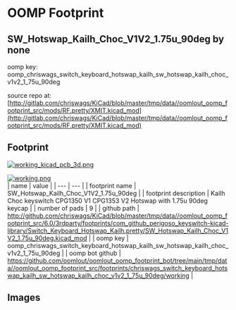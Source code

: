 # OOMP Footprint  
## SW_Hotswap_Kailh_Choc_V1V2_1.75u_90deg  by none  
  
oomp key: oomp_chriswags_switch_keyboard_hotswap_kailh_sw_hotswap_kailh_choc_v1v2_1_75u_90deg  
  
source repo at: [http://gitlab.com/chriswags/KiCad/blob/master/tmp/data//oomlout_oomp_footprint_src/mods/RF.pretty/XMIT.kicad_mod](http://gitlab.com/chriswags/KiCad/blob/master/tmp/data//oomlout_oomp_footprint_src/mods/RF.pretty/XMIT.kicad_mod)  
## Footprint  
  
[![working_kicad_pcb_3d.png](working_kicad_pcb_3d_600.png)](working_kicad_pcb_3d.png)  
  
[![working.png](working_600.png)](working.png)  
| name | value | 
| --- | --- | 
| footprint name | SW_Hotswap_Kailh_Choc_V1V2_1.75u_90deg | 
| footprint description | Kailh Choc keyswitch CPG1350 V1 CPG1353 V2 Hotswap with 1.75u 90deg keycap | 
| number of pads | 9 | 
| github path | http://github.com/chriswags/KiCad/blob/master/tmp/data//oomlout_oomp_footprint_src/6.0/3rdparty/footprints/com_github_perigoso_keyswitch-kicad-library/Switch_Keyboard_Hotswap_Kailh.pretty/SW_Hotswap_Kailh_Choc_V1V2_1.75u_90deg.kicad_mod | 
| oomp key | oomp_chriswags_switch_keyboard_hotswap_kailh_sw_hotswap_kailh_choc_v1v2_1_75u_90deg | 
| oomp bot github | https://github.com/oomlout/oomlout_oomp_footprint_bot/tree/main/tmp/data//oomlout_oomp_footprint_src/footprints/chriswags_switch_keyboard_hotswap_kailh_sw_hotswap_kailh_choc_v1v2_1_75u_90deg/working | 
## Images  
